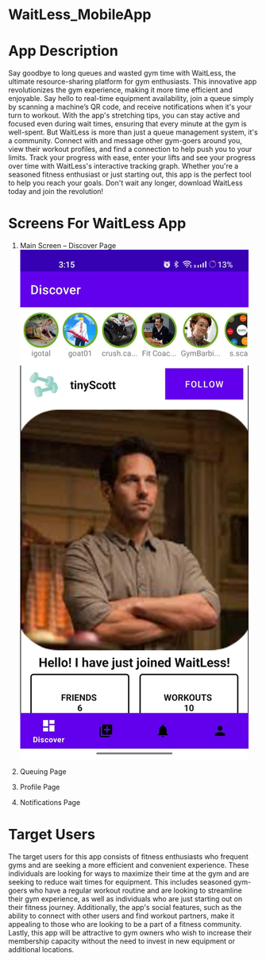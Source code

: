 # WaitLess_MobileApp

# App Description

Say goodbye to long queues and wasted gym time with WaitLess, the ultimate
resource-sharing platform for gym enthusiasts. This innovative app revolutionizes the gym
experience, making it more time efficient and enjoyable. Say hello to real-time equipment
availability, join a queue simply by scanning a machine’s QR code, and receive notifications
when it's your turn to workout. With the app's stretching tips, you can stay active and focused
even during wait times, ensuring that every minute at the gym is well-spent.
But WaitLess is more than just a queue management system, it's a community. Connect with and
message other gym-goers around you, view their workout profiles, and find a connection to help
push you to your limits. Track your progress with ease, enter your lifts and see your progress
over time with WaitLess's interactive tracking graph. Whether you're a seasoned fitness
enthusiast or just starting out, this app is the perfect tool to help you reach your goals. Don't wait
any longer, download WaitLess today and join the revolution!

# Screens For WaitLess App
1. Main Screen – Discover Page 
![alt text](discover.jpg)


2. Queuing Page
3. Profile Page
4. Notifications Page

# Target Users
The target users for this app consists of fitness enthusiasts who frequent gyms and
are seeking a more efficient and convenient experience. These individuals are looking for ways
to maximize their time at the gym and are seeking to reduce wait times for equipment. This
includes seasoned gym-goers who have a regular workout routine and are looking to streamline
their gym experience, as well as individuals who are just starting out on their fitness journey.
Additionally, the app's social features, such as the ability to connect with other users and find
workout partners, make it appealing to those who are looking to be a part of a fitness community.
Lastly, this app will be attractive to gym owners who wish to increase their membership capacity
without the need to invest in new equipment or additional locations.
